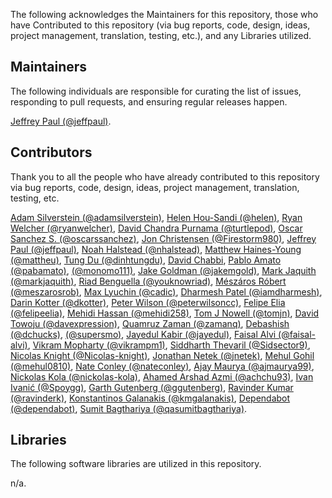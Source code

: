 The following acknowledges the Maintainers for this repository, those who have Contributed to this repository (via bug reports, code, design, ideas, project management, translation, testing, etc.), and any Libraries utilized.

## Maintainers

The following individuals are responsible for curating the list of issues, responding to pull requests, and ensuring regular releases happen.

[Jeffrey Paul (@jeffpaul)](https://github.com/jeffpaul).

## Contributors

Thank you to all the people who have already contributed to this repository via bug reports, code, design, ideas, project management, translation, testing, etc.

[Adam Silverstein (@adamsilverstein)](https://github.com/adamsilverstein), [Helen Hou-Sandi (@helen)](https://github.com/helen), [Ryan Welcher (@ryanwelcher)](https://github.com/ryanwelcher), [David Chandra Purnama (@turtlepod)](https://github.com/turtlepod), [Oscar Sanchez S. (@oscarssanchez)](https://github.com/oscarssanchez), [Jon Christensen (@Firestorm980)](https://github.com/Firestorm980), [Jeffrey Paul (@jeffpaul)](https://github.com/jeffpaul), [Noah Halstead (@nhalstead)](https://github.com/nhalstead), [Matthew Haines-Young (@mattheu)](https://github.com/mattheu), [Tung Du (@dinhtungdu)](https://github.com/dinhtungdu), [David Chabbi](https://www.linkedin.com/in/david-chabbi-985719b4/), [Pablo Amato (@pabamato)](https://github.com/pabamato), [(@monomo111)](https://github.com/monomo111), [Jake Goldman (@jakemgold)](https://github.com/jakemgold), [Mark Jaquith (@markjaquith)](https://github.com/markjaquith), [Riad Benguella (@youknowriad)](https://github.com/youknowriad), [Mészáros Róbert (@meszarosrob)](https://github.com/meszarosrob), [Max Lyuchin (@cadic)](https://github.com/cadic), [Dharmesh Patel (@iamdharmesh)](https://github.com/iamdharmesh), [Darin Kotter (@dkotter)](https://github.com/dkotter), [Peter Wilson (@peterwilsoncc)](https://github.com/peterwilsoncc), [Felipe Elia (@felipeelia)](https://github.com/felipeelia), [Mehidi Hassan (@mehidi258)](https://github.com/mehidi258), [Tom J Nowell (@tomjn)](https://github.com/tomjn), [David Towoju (@davexpression)](https://github.com/davexpression), [Quamruz Zaman (@zamanq)](https://github.com/zamanq), [Debashish (@dchucks)](https://github.com/dchucks), [(@supersmo)](https://github.com/supersmo), [Jayedul Kabir (@jayedul)](https://github.com/jayedul), [Faisal Alvi (@faisal-alvi)](https://github.com/faisal-alvi), [Vikram Mopharty (@vikrampm1)](https://github.com/vikrampm1), [Siddharth Thevaril (@Sidsector9)](https://github.com/Sidsector9), [Nicolas Knight (@Nicolas-knight)](https://github.com/Nicolas-knight), [Jonathan Netek (@jnetek)](https://github.com/jnetek), [Mehul Gohil (@mehul0810)](https://github.com/mehul0810), [Nate Conley (@nateconley)](https://github.com/nateconley), [Ajay Maurya (@ajmaurya99)](https://github.com/ajmaurya99), [Nickolas Kola (@nickolas-kola)](https://github.com/nickolas-kola), [Ahamed Arshad Azmi (@achchu93)](https://github.com/achchu93), [Ivan Ivanić (@Spoygg)](https://github.com/Spoygg), [Garth Gutenberg (@ggutenberg)](https://github.com/ggutenberg), [Ravinder Kumar (@ravinderk)](https://github.com/ravinderk), [Konstantinos Galanakis (@kmgalanakis)](https://github.com/kmgalanakis), [Dependabot (@dependabot)](https://github.com/apps/dependabot), [Sumit Bagthariya (@qasumitbagthariya)](https://github.com/qasumitbagthariya).

## Libraries

The following software libraries are utilized in this repository.

n/a.
